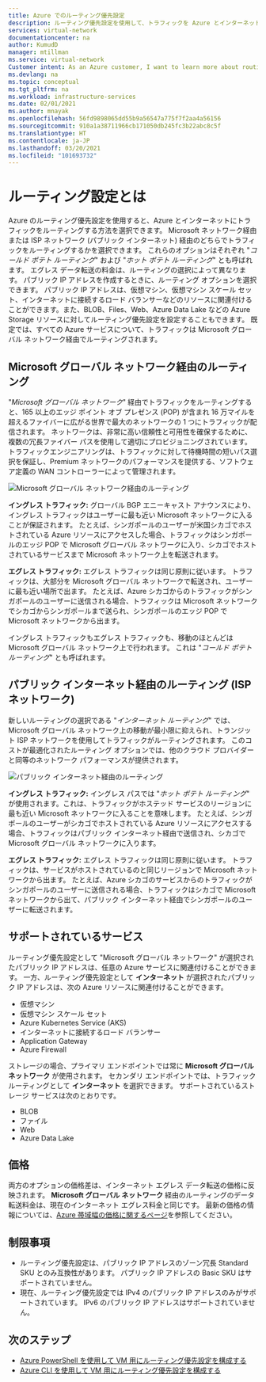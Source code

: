 ```yaml
---
title: Azure でのルーティング優先設定
description: ルーティング優先設定を使用して、トラフィックを Azure とインターネットのどちらにルーティングするかを選択する方法について説明します。
services: virtual-network
documentationcenter: na
author: KumudD
manager: mtillman
ms.service: virtual-network
Customer intent: As an Azure customer, I want to learn more about routing choices for my internet egress traffic.
ms.devlang: na
ms.topic: conceptual
ms.tgt_pltfrm: na
ms.workload: infrastructure-services
ms.date: 02/01/2021
ms.author: mnayak
ms.openlocfilehash: 56fd9898065dd55b9a56547a775f7f2aa4a56156
ms.sourcegitcommit: 910a1a38711966cb171050db245fc3b22abc8c5f
ms.translationtype: HT
ms.contentlocale: ja-JP
ms.lasthandoff: 03/20/2021
ms.locfileid: "101693732"
---
```

# <a name="what-is-routing-preference"></a>ルーティング設定とは

Azure のルーティング優先設定を使用すると、Azure とインターネットにトラフィックをルーティングする方法を選択できます。 Microsoft ネットワーク経由または ISP ネットワーク (パブリック インターネット) 経由のどちらでトラフィックをルーティングするかを選択できます。 これらのオプションはそれぞれ "*コールド ポテト ルーティング*" および "*ホット ポテト ルーティング*" とも呼ばれます。 エグレス データ転送の料金は、ルーティングの選択によって異なります。 パブリック IP アドレスを作成するときに、ルーティング オプションを選択できます。 パブリック IP アドレスは、仮想マシン、仮想マシン スケール セット、インターネットに接続するロード バランサーなどのリソースに関連付けることができます。また、BLOB、Files、Web、Azure Data Lake などの Azure Storage リソースに対してルーティング優先設定を設定することもできます。 既定では、すべての Azure サービスについて、トラフィックは Microsoft グローバル ネットワーク経由でルーティングされます。

## <a name="routing-via-microsoft-global-network"></a>Microsoft グローバル ネットワーク経由のルーティング

"*Microsoft グローバル ネットワーク*" 経由でトラフィックをルーティングすると、165 以上のエッジ ポイント オブ プレゼンス (POP) が含まれ 16 万マイルを超えるファイバーに広がる世界で最大のネットワークの 1 つにトラフィックが配信されます。 ネットワークは、非常に高い信頼性と可用性を確保するために、複数の冗長ファイバー パスを使用して適切にプロビジョニングされています。 トラフィックエンジニアリングは、トラフィックに対して待機時間の短いパス選択を保証し、Premium ネットワークのパフォーマンスを提供する、ソフトウェア定義の WAN コントローラーによって管理されます。

![Microsoft グローバル ネットワーク経由のルーティング](media/routing-preference-overview/route-via-microsoft-global-network.png)

**イングレス トラフィック:** グローバル BGP エニーキャスト アナウンスにより、イングレス トラフィックはユーザーに最も近い Microsoft ネットワークに入ることが保証されます。 たとえば、シンガポールのユーザーが米国シカゴでホストされている Azure リソースにアクセスした場合、トラフィックはシンガポールのエッジ POP で Microsoft グローバル ネットワークに入り、シカゴでホストされているサービスまで Microsoft ネットワーク上を転送されます。

**エグレス トラフィック:** エグレス トラフィックは同じ原則に従います。 トラフィックは、大部分を Microsoft グローバル ネットワークで転送され、ユーザーに最も近い場所で出ます。 たとえば、Azure シカゴからのトラフィックがシンガポールのユーザーに送信される場合、トラフィックは Microsoft ネットワークでシカゴからシンガポールまで送られ、シンガポールのエッジ POP で Microsoft ネットワークから出ます。

イングレス トラフィックもエグレス トラフィックも、移動のほとんどは Microsoft グローバル ネットワーク上で行われます。 これは "*コールド ポテト ルーティング*" とも呼ばれます。


## <a name="routing-over-public-internet-isp-network"></a>パブリック インターネット経由のルーティング (ISP ネットワーク)

新しいルーティングの選択である "*インターネット ルーティング*" では、Microsoft グローバル ネットワーク上の移動が最小限に抑えられ、トランジット ISP ネットワークを使用してトラフィックがルーティングされます。 このコストが最適化されたルーティング オプションでは、他のクラウド プロバイダーと同等のネットワーク パフォーマンスが提供されます。

![パブリック インターネット経由のルーティング](media/routing-preference-overview/route-via-isp-network.png)

**イングレス トラフィック:** イングレス パスでは "*ホット ポテト ルーティング*" が使用されます。これは、トラフィックがホステッド サービスのリージョンに最も近い Microsoft ネットワークに入ることを意味します。 たとえば、シンガポールのユーザーがシカゴでホストされている Azure リソースにアクセスする場合、トラフィックはパブリック インターネット経由で送信され、シカゴで Microsoft グローバル ネットワークに入ります。

**エグレス トラフィック:** エグレス トラフィックは同じ原則に従います。 トラフィックは、サービスがホストされているのと同じリージョンで Microsoft ネットワークから出ます。 たとえば、Azure シカゴのサービスからのトラフィックがシンガポールのユーザーに送信される場合、トラフィックはシカゴで Microsoft ネットワークから出て、パブリック インターネット経由でシンガポールのユーザーに転送されます。

## <a name="supported-services"></a>サポートされているサービス

ルーティング優先設定として "Microsoft グローバル ネットワーク" が選択されたパブリック IP アドレスは、任意の Azure サービスに関連付けることができます。 一方、ルーティング優先設定として **インターネット** が選択されたパブリック IP アドレスは、次の Azure リソースに関連付けることができます。

* 仮想マシン
* 仮想マシン スケール セット
* Azure Kubernetes Service (AKS)
* インターネットに接続するロード バランサー
* Application Gateway
* Azure Firewall

ストレージの場合、プライマリ エンドポイントでは常に **Microsoft グローバル ネットワーク** が使用されます。 セカンダリ エンドポイントでは、トラフィック ルーティングとして **インターネット** を選択できます。 サポートされているストレージ サービスは次のとおりです。

* BLOB
* ファイル
* Web
* Azure Data Lake

## <a name="pricing"></a>価格
両方のオプションの価格差は、インターネット エグレス データ転送の価格に反映されます。 **Microsoft グローバル ネットワーク** 経由のルーティングのデータ転送料金は、現在のインターネット エグレス料金と同じです。 最新の価格の情報については、[Azure 帯域幅の価格に関するページ](https://azure.microsoft.com/pricing/details/bandwidth/)を参照してください。

## <a name="limitations"></a>制限事項


* ルーティング優先設定は、パブリック IP アドレスのゾーン冗長 Standard SKU とのみ互換性があります。 パブリック IP アドレスの Basic SKU はサポートされていません。
* 現在、ルーティング優先設定では IPv4 のパブリック IP アドレスのみがサポートされています。 IPv6 のパブリック IP アドレスはサポートされていません。


## <a name="next-steps"></a>次のステップ

* [Azure PowerShell を使用して VM 用にルーティング優先設定を構成する](configure-routing-preference-virtual-machine-powershell.md)
* [Azure CLI を使用して VM 用にルーティング優先設定を構成する](configure-routing-preference-virtual-machine-cli.md)
